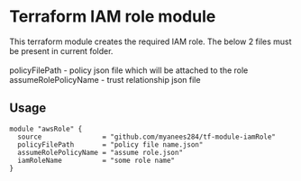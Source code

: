 # Terraform IAM role module
This terraform module creates the required IAM role. The below 2 files must be present in current folder.<br><br>
policyFilePath - policy json file which will be attached to the role<br>
assumeRolePolicyName - trust relationship json file<br>
## Usage
~~~
module "awsRole" {
  source               = "github.com/myanees284/tf-module-iamRole"
  policyFilePath       = "policy file name.json"
  assumeRolePolicyName = "assume role.json"
  iamRoleName          = "some role name"
}
~~~
